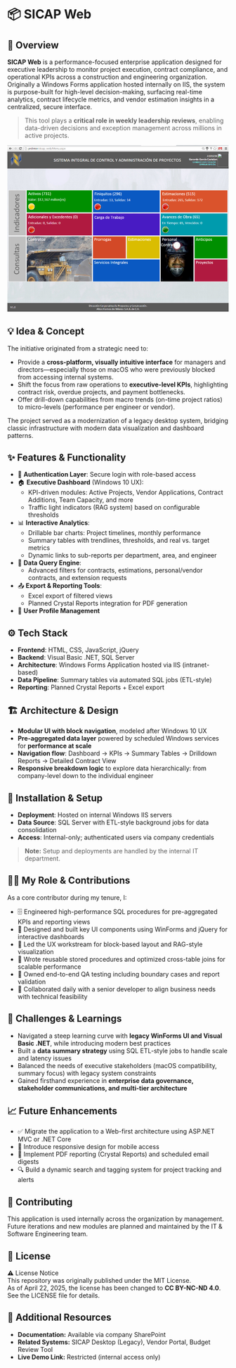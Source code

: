 # 📦 SICAP Web

## 🧭 Overview
**SICAP Web** is a performance-focused enterprise application designed for executive leadership to monitor project execution, contract compliance, and operational KPIs across a construction and engineering organization. Originally a Windows Forms application hosted internally on IIS, the system is purpose-built for high-level decision-making, surfacing real-time analytics, contract lifecycle metrics, and vendor estimation insights in a centralized, secure interface.

> This tool plays a **critical role in weekly leadership reviews**, enabling data-driven decisions and exception management across millions in active projects.

![Screenshot](./assets/1.png) <!-- Replace with your image path -->

## 💡 Idea & Concept
The initiative originated from a strategic need to:
- Provide a **cross-platform, visually intuitive interface** for managers and directors—especially those on macOS who were previously blocked from accessing internal systems.
- Shift the focus from raw operations to **executive-level KPIs**, highlighting contract risk, overdue projects, and payment bottlenecks.
- Offer drill-down capabilities from macro trends (on-time project ratios) to micro-levels (performance per engineer or vendor).

The project served as a modernization of a legacy desktop system, bridging classic infrastructure with modern data visualization and dashboard patterns.

## ✨ Features & Functionality
- 🔐 **Authentication Layer**: Secure login with role-based access
- 🏠 **Executive Dashboard** (Windows 10 UX):
  - KPI-driven modules: Active Projects, Vendor Applications, Contract Additions, Team Capacity, and more
  - Traffic light indicators (RAG system) based on configurable thresholds
- 📊 **Interactive Analytics**:
  - Drillable bar charts: Project timelines, monthly performance
  - Summary tables with trendlines, thresholds, and real vs. target metrics
  - Dynamic links to sub-reports per department, area, and engineer
- 📁 **Data Query Engine**:
  - Advanced filters for contracts, estimations, personal/vendor contracts, and extension requests
- 📤 **Export & Reporting Tools**:
  - Excel export of filtered views
  - Planned Crystal Reports integration for PDF generation
- 👤 **User Profile Management**

## ⚙️ Tech Stack
- **Frontend**: HTML, CSS, JavaScript, jQuery  
- **Backend**: Visual Basic .NET, SQL Server  
- **Architecture**: Windows Forms Application hosted via IIS (intranet-based)  
- **Data Pipeline**: Summary tables via automated SQL jobs (ETL-style)  
- **Reporting**: Planned Crystal Reports + Excel export

## 🏗 Architecture & Design
- **Modular UI with block navigation**, modeled after Windows 10 UX
- **Pre-aggregated data layer** powered by scheduled Windows services for **performance at scale**
- **Navigation flow**: Dashboard → KPIs → Summary Tables → Drilldown Reports → Detailed Contract View
- **Responsive breakdown logic** to explore data hierarchically: from company-level down to the individual engineer

## 🚀 Installation & Setup
- **Deployment**: Hosted on internal Windows IIS servers
- **Data Source**: SQL Server with ETL-style background jobs for data consolidation
- **Access**: Internal-only; authenticated users via company credentials

> **Note:** Setup and deployments are handled by the internal IT department.

## 🧑‍💻 My Role & Contributions
As a core contributor during my tenure, I:
- 🗄 Engineered high-performance SQL procedures for pre-aggregated KPIs and reporting views  
- 🧱 Designed and built key UI components using WinForms and jQuery for interactive dashboards  
- 🎨 Led the UX workstream for block-based layout and RAG-style visualization  
- 🔁 Wrote reusable stored procedures and optimized cross-table joins for scalable performance  
- 🧪 Owned end-to-end QA testing including boundary cases and report validation  
- 🤝 Collaborated daily with a senior developer to align business needs with technical feasibility

## 🧗 Challenges & Learnings
- Navigated a steep learning curve with **legacy WinForms UI and Visual Basic .NET**, while introducing modern best practices
- Built a **data summary strategy** using SQL ETL-style jobs to handle scale and latency issues
- Balanced the needs of executive stakeholders (macOS compatibility, summary focus) with legacy system constraints
- Gained firsthand experience in **enterprise data governance, stakeholder communications, and multi-tier architecture**

## 📈 Future Enhancements
- ✅ Migrate the application to a Web-first architecture using ASP.NET MVC or .NET Core  
- 📱 Introduce responsive design for mobile access  
- 🧾 Implement PDF reporting (Crystal Reports) and scheduled email digests  
- 🔍 Build a dynamic search and tagging system for project tracking and alerts  

## 🤝 Contributing
This application is used internally across the organization by management. Future iterations and new modules are planned and maintained by the IT & Software Engineering team.

## 🪪 License
⚠️ License Notice  
This repository was originally published under the MIT License.  
As of April 22, 2025, the license has been changed to **CC BY-NC-ND 4.0**.  
See the LICENSE file for details.

## 🔗 Additional Resources
- **Documentation:** Available via company SharePoint  
- **Related Systems:** SICAP Desktop (Legacy), Vendor Portal, Budget Review Tool  
- **Live Demo Link:** Restricted (internal access only)